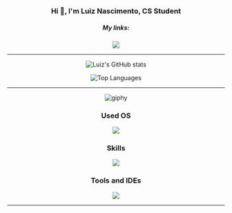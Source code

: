 <h3 align="center">Hi 👋, I'm Luiz Nascimento, CS Student</h3>

<h5 align="center">My links:</h5>
<p align="center">
  <a href="https://www.linkedin.com/in/luiz-nascimento-b5a53029a/">
    <img src="https://img.shields.io/badge/LinkedIn-0077B5?style=for-the-badge&logo=linkedin&logoColor=white" />
  </a>
</p>

<hr>

<p align="center">
  <img src="https://github-readme-stats.vercel.app/api?username=oluiznascimento&show_icons=true&theme=highcontrast" alt="Luiz's GitHub stats" />
</p>

<p align="center">
  <img src="https://github-readme-stats.vercel.app/api/top-langs/?username=oluiznascimento&layout=donut&theme=highcontrast" alt="Top Languages" />
</p>

<hr>

<p align="center">
  <img src="https://github.com/oluiznascimento/oluiznascimento/assets/142462703/ee7c584d-a749-4bba-8595-cbffd4807c99" alt="giphy" />
</p>


<h3 align="center">Used OS</h3>
<p align="center">
  <a href="https://skillicons.dev">
    <img src="https://skillicons.dev/icons?i=arch" />
  </a>
</p>

<h3 align="center">Skills</h3>
<p align="center">
  <a href="https://skillicons.dev">
    <img src="https://skillicons.dev/icons?i=python,c,cpp,docker,bash,mysql" />
  </a>
</p>

<h3 align="center">Tools and IDEs</h3>
<p align="center">
  <a href="https://skillicons.dev">
    <img src="https://skillicons.dev/icons?i=git,github,obsidian,vscode" />
  </a>
</p>

<hr>
